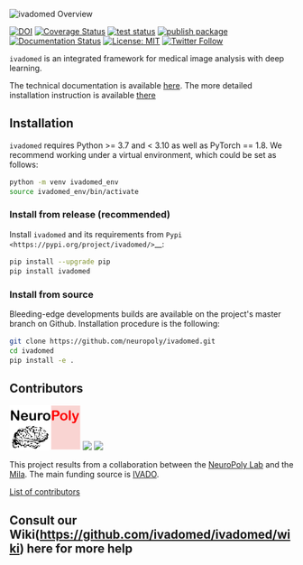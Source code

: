   
![ivadomed Overview](https://raw.githubusercontent.com/ivadomed/doc-figures/main/index/overview_title.png)

[![DOI](https://joss.theoj.org/papers/10.21105/joss.02868/status.svg)](https://doi.org/10.21105/joss.02868)
[![Coverage Status](https://coveralls.io/repos/github/ivadomed/ivadomed/badge.svg?branch=master)](https://coveralls.io/github/ivadomed/ivadomed?branch=master)
[![test status](https://github.com/ivadomed/ivadomed/workflows/Run%20tests/badge.svg)](https://github.com/ivadomed/ivadomed/actions?query=workflow%3A%22Run+tests%22)
[![publish package](https://github.com/ivadomed/ivadomed/workflows/Publish%20Package/badge.svg)](https://github.com/ivadomed/ivadomed/actions?query=workflow%3A%22Publish+Package%22)
[![Documentation Status](https://readthedocs.org/projects/ivado-medical-imaging/badge/?version=latest)](https://ivadomed.org/en/latest/?badge=latest)
[![License: MIT](https://img.shields.io/badge/License-MIT-yellow.svg)](LICENSE.md)
[![Twitter Follow](https://img.shields.io/twitter/follow/ivadomed.svg?style=social&label=Follow)](https://twitter.com/ivadomed)

`ivadomed` is an integrated framework for medical image analysis with deep learning.

The technical documentation is available [here](https://ivadomed.org).  The more detailed installation instruction is available [there](https://ivadomed.org/installation.html)

## Installation

``ivadomed`` requires Python >= 3.7 and < 3.10 as well as PyTorch == 1.8. We recommend working under a virtual environment, which could be set as follows:

```bash
python -m venv ivadomed_env
source ivadomed_env/bin/activate
```

### Install from release (recommended)

Install ``ivadomed`` and its requirements from `Pypi <https://pypi.org/project/ivadomed/>`__:

```bash
pip install --upgrade pip
pip install ivadomed
```

### Install from source

Bleeding-edge developments builds are available on the project's master branch on Github. Installation procedure is the following:

```bash
git clone https://github.com/neuropoly/ivadomed.git
cd ivadomed
pip install -e .
```


## Contributors
<p float="left">
  <img src="https://raw.githubusercontent.com/ivadomed/doc-figures/main/contributors/neuropoly_logo.png" height="80" />
  <img src="https://raw.githubusercontent.com/ivadomed/doc-figures/main/contributors/mila_logo.png" height="80" />
  <img src="https://raw.githubusercontent.com/ivadomed/doc-figures/main/contributors/ivado_logo.png" height="80" />
</p>

This project results from a collaboration between the [NeuroPoly Lab](https://www.neuro.polymtl.ca/)
and the [Mila](https://mila.quebec/en/). The main funding source is [IVADO](https://ivado.ca/en/).

[List of contributors](https://github.com/neuropoly/ivadomed/graphs/contributors)

## Consult our Wiki(https://github.com/ivadomed/ivadomed/wiki) here for more help
